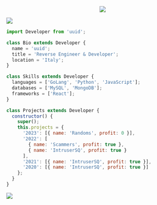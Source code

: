 <p align="center">
  <img src="https://cdn.discordapp.com/attachments/1128460993257799743/1147197245062643712/uuid.gif?ex=653bdcb1&is=652967b1&hm=ffe8dc1340771a5a71e119e188112fd4ff2798628ffc1b65be310842e0a84502&" />
</p>
  <img src="https://komarev.com/ghpvc/?username=imuuid" />

```js
import Developer from 'uuid';

class Bio extends Developer {
  name = 'uuid';
  title = 'Reverse Engineer & Developer';
  location = 'Italy';
}

class Skills extends Developer {
  languages = ['GoLang', 'Python', 'JavaScript'];
  databases = ['MySQL', 'MongoDB'];
  frameworks = ['React'];
}

class Projects extends Developer {
  constructor() {
    super();
    this.projects = {
      '2023': [{ name: 'Randoms', profit: 0 }],
      '2022': [
        { name: 'Scammers', profit: true },
        { name: 'IntruserSQ', profit: true }
      ],
      '2021': [{ name: 'IntruserSQ', profit: true }],
      '2020': [{ name: 'IntruserSQ', profit: true }]
    };
  }
}

```
<img src="https://lanyard-profile-readme.vercel.app/api/1155222146193313893" />

